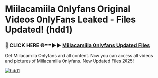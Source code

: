 # Miilacamiila Onlyfans Original Videos 0nlyFans Leaked - Files Updated! (hdd1)

<h3>🔴 CLICK HERE 🌐==►► <a href="https://tinyurl.com/2jnfzry5" rel="nofollow">Miilacamiila Onlyfans Updated Files</a></h3>

Get Miilacamiila Onlyfans and all content. Now you can access all videos and pictures of Miilacamiila Onlyfans. New Updated Files 2025!

[![hdd1](https://i.imgur.com/GyGTBgg.gif)](https://tinyurl.com/2jnfzry5)
